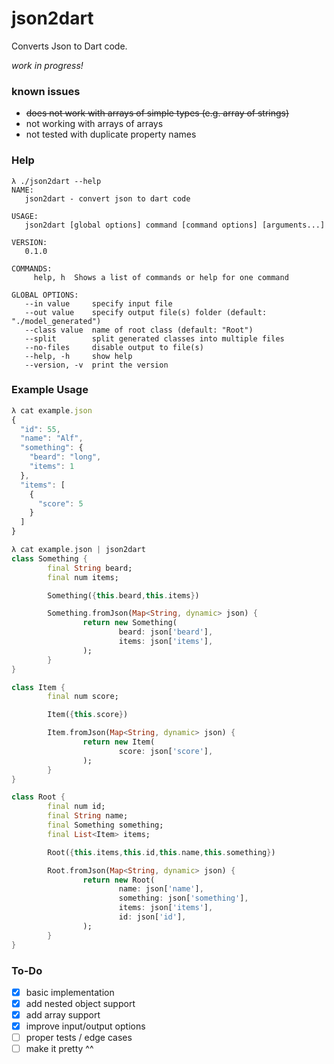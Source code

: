 # json2dart

Converts Json to Dart code.

_work in progress!_

### known issues

* ~~does not work with arrays of simple types (e.g. array of strings)~~
* not working with arrays of arrays
* not tested with duplicate property names

### Help

```
λ ./json2dart --help
NAME:
   json2dart - convert json to dart code

USAGE:
   json2dart [global options] command [command options] [arguments...]

VERSION:
   0.1.0

COMMANDS:
     help, h  Shows a list of commands or help for one command

GLOBAL OPTIONS:
   --in value     specify input file
   --out value    specify output file(s) folder (default: "./model_generated")
   --class value  name of root class (default: "Root")
   --split        split generated classes into multiple files
   --no-files     disable output to file(s)
   --help, -h     show help
   --version, -v  print the version
```

### Example Usage

```javascript
λ cat example.json
{
  "id": 55,
  "name": "Alf",
  "something": {
    "beard": "long",
    "items": 1
  },
  "items": [
    {
      "score": 5
    }
  ]
}
```

```dart
λ cat example.json | json2dart
class Something {
        final String beard;
        final num items;

        Something({this.beard,this.items})

        Something.fromJson(Map<String, dynamic> json) {
                return new Something(
                        beard: json['beard'],
                        items: json['items'],
                );
        }
}

class Item {
        final num score;

        Item({this.score})

        Item.fromJson(Map<String, dynamic> json) {
                return new Item(
                        score: json['score'],
                );
        }
}

class Root {
        final num id;
        final String name;
        final Something something;
        final List<Item> items;

        Root({this.items,this.id,this.name,this.something})

        Root.fromJson(Map<String, dynamic> json) {
                return new Root(
                        name: json['name'],
                        something: json['something'],
                        items: json['items'],
                        id: json['id'],
                );
        }
}
```

### To-Do
- [x] basic implementation
- [x] add nested object support
- [x] add array support
- [x] improve input/output options
- [ ] proper tests / edge cases
- [ ] make it pretty ^^
